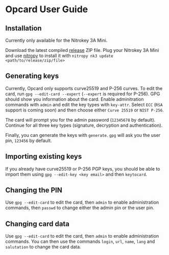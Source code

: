 <!--
Copyright (C) 2022 Nitrokey GmbH
SPDX-License-Identifier: CC0-1.0
-->

Opcard User Guide
=================

## Installation

Currently only available for the Nitrokey 3A Mini.

Download the latest compiled [release](https://github.com/Nitrokey/opcard-rs/releases) ZIP file.
Plug your Nitrokey 3A Mini and use [nitropy](https://docs.nitrokey.com/software/nitropy/) to install it with 
`nitropy nk3 update <path/to/release/zip/file>`

## Generating keys

Currently, Opcard only supports curve25519 and P-256 curves.
To edit the card, run `gpg --edit-card --expert` (`--expert` is required for P-256).
GPG should show you information about the card.
Enable adminitration commands with `admin` and edit the key types with `key-attr`.
Select `ECC` (`RSA` support is coming soon) and then choose either `Curve 25519` or `NIST P-256`.

The card will prompt you for the admin password (`12345678` by default).
Continue for all three key types (signature, decryption and authentication).

Finally, you can generate the keys with `generate`. `gpg` will ask you the user pin, `123456` by default.

## Importing existing keys

If you already have curve25519 or P-256 PGP keys, you should be able to import them using `gpg --edit-key <key email>` and then `keytocard`.

## Changing the PIN

Use `gpg --edit-card` to edit the card, then `admin` to enable administration commands, then `passwd` to change either the admin pin or the user pin.

## Changing card data

Use `gpg --edit-card` to edit the card, then `admin` to enable administration commands.
You can then use the commands `login`, `url`, `name`, `lang` and `salutation` to change the card data.